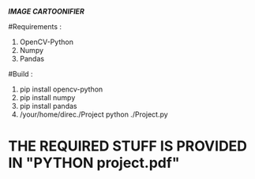 ***IMAGE CARTOONIFIER***

#Requirements :
  1. OpenCV-Python
  2. Numpy
  3. Pandas
  
#Build :
  1. pip install opencv-python
  2. pip install numpy
  3. pip install pandas
  3. /your/home/direc./Project 
      python ./Project.py
      
      
# THE REQUIRED STUFF IS PROVIDED IN  "PYTHON project.pdf"      
